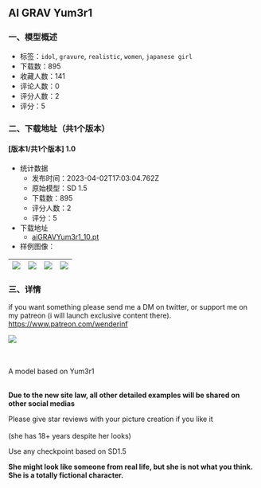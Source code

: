## AI GRAV Yum3r1
### 一、模型概述

- 标签：`idol`, `gravure`, `realistic`, `women`, `japanese girl`
- 下载数：895
- 收藏人数：141
- 评论人数：0
- 评分人数：2
- 评分：5

### 二、下载地址（共1个版本）

#### [版本1/共1个版本] 1.0

- 统计数据
  - 发布时间：2023-04-02T17:03:04.762Z
  - 原始模型：SD 1.5
  - 下载数：895
  - 评分人数：2
  - 评分：5
- 下载地址
  - [aiGRAVYum3r1_10.pt](https://civitai.com/api/download/models/31569)
- 样例图像：

| <img src="https://image.civitai.com/xG1nkqKTMzGDvpLrqFT7WA/59d504ed-9d00-45b8-b7e2-84fdd9890c00/width=450/359407.jpeg" /> | <img src="https://image.civitai.com/xG1nkqKTMzGDvpLrqFT7WA/bc15b176-afdf-4846-0ce2-ba8516ce0100/width=450/359410.jpeg" /> | <img src="https://image.civitai.com/xG1nkqKTMzGDvpLrqFT7WA/3ebaf00d-a8ef-4583-cfa2-1a6aeb2f4100/width=450/359409.jpeg" /> | <img src="https://image.civitai.com/xG1nkqKTMzGDvpLrqFT7WA/b9758d4d-8dad-41f4-3c44-804f2f14ba00/width=450/359408.jpeg" /> |
| ---- | ---- | ---- | ---- |


### 三、详情
<p>if you want something please send me a DM on twitter, or support me on my patreon (i will launch exclusive content there).<br /><a target="_blank" rel="ugc" href="https://www.patreon.com/wenderinf">https://www.patreon.com/wenderinf</a></p><img src="https://imagecache.civitai.com/xG1nkqKTMzGDvpLrqFT7WA/2a30c225-7144-4caf-7217-5f5dbb727000/width=525/2a30c225-7144-4caf-7217-5f5dbb727000" /><p><br /><br />A model based on Yum3r1</p><p><br /><strong>Due to the new site law, all other detailed examples will be shared on other social medias</strong></p><p>Please give star reviews with your picture creation if you like it<br /><br />(she has 18+ years despite her looks)</p><p></p><p>Use any checkpoint based on SD1.5</p><p><strong>She might look like someone from real life, but she is not what you think. She is a totally fictional character.<br /></strong></p>